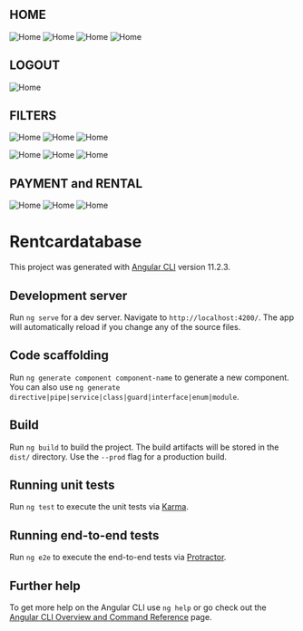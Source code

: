 ## HOME
![Home](https://github.com/nursebilcanb/re-cap-project-frontend/blob/master/src/assets/images/homePage.png)
![Home](https://github.com/nursebilcanb/re-cap-project-frontend/blob/master/src/assets/images/loginedPage2.png)
![Home](https://github.com/nursebilcanb/re-cap-project-frontend/blob/master/src/assets/images/loginedPage.png)
![Home](https://github.com/nursebilcanb/re-cap-project-frontend/blob/master/src/assets/images/registeredPage.png)

## LOGOUT
![Home](https://github.com/nursebilcanb/re-cap-project-frontend/blob/master/src/assets/images/logoutPage.png)

## FILTERS
![Home](https://github.com/nursebilcanb/re-cap-project-frontend/blob/master/src/assets/images/filtered3.png)
![Home](https://github.com/nursebilcanb/re-cap-project-frontend/blob/master/src/assets/images/filtered1.png)
![Home](https://github.com/nursebilcanb/re-cap-project-frontend/blob/master/src/assets/images/filtered2.png)

![Home](https://github.com/nursebilcanb/re-cap-project-frontend/blob/master/src/assets/images/filter3.png)
![Home](https://github.com/nursebilcanb/re-cap-project-frontend/blob/master/src/assets/images/filter1.png)
![Home](https://github.com/nursebilcanb/re-cap-project-frontend/blob/master/src/assets/images/filter2.png)

## PAYMENT and RENTAL
![Home](https://github.com/nursebilcanb/re-cap-project-frontend/blob/master/src/assets/images/paymentPage.png)
![Home](https://github.com/nursebilcanb/re-cap-project-frontend/blob/master/src/assets/images/rentalPage.png)
![Home](https://github.com/nursebilcanb/re-cap-project-frontend/blob/master/src/assets/images/invaliddatechoice.png)

# Rentcardatabase

This project was generated with [Angular CLI](https://github.com/angular/angular-cli) version 11.2.3.

## Development server

Run `ng serve` for a dev server. Navigate to `http://localhost:4200/`. The app will automatically reload if you change any of the source files.

## Code scaffolding

Run `ng generate component component-name` to generate a new component. You can also use `ng generate directive|pipe|service|class|guard|interface|enum|module`.

## Build

Run `ng build` to build the project. The build artifacts will be stored in the `dist/` directory. Use the `--prod` flag for a production build.

## Running unit tests

Run `ng test` to execute the unit tests via [Karma](https://karma-runner.github.io).

## Running end-to-end tests

Run `ng e2e` to execute the end-to-end tests via [Protractor](http://www.protractortest.org/).

## Further help

To get more help on the Angular CLI use `ng help` or go check out the [Angular CLI Overview and Command Reference](https://angular.io/cli) page.
